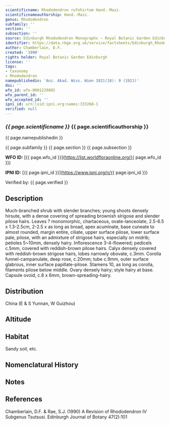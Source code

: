 ```yaml
---
scientificname: Rhododendron rufohirtum Hand.-Mazz.
scientificnameauthorship: Hand.-Mazz.
genus: Rhododendron
subfamily: ''
section: ''
subsection: ''
source: Edinburgh Rhododendron Monographs – Royal Botanic Garden Edinburgh
identifier: https://data.rbge.org.uk/service/factsheets/Edinburgh_Rhododendron_Monographs.xhtml
author: Chamberlain, D.F.
created: '1990'
rights holder: Royal Botanic Garden Edinburgh
license: ''
tags:
- taxonomy
- Rhododendron
namepublishedin: 'Anz. Akad. Wiss. Wien 1921(18): 9 (1921)'
doi: ''
wfo_id: wfo-0001229802
wfo_parent_id: ''
wfo_accepted_id: ''
ipni_id: urn:lsid:ipni.org:names:333268-1
verified: null
---
```

### _{{ page.scientificname }}_ {{ page.scientificauthorship }}
 {{ page.namepublishedin }}

{{ page.subfamily }} {{ page.section }} {{ page.subsection }}

**WFO ID:** [{{ page.wfo_id }}](https://list.worldfloraonline.org/{{ page.wfo_id }})

**IPNI ID:** [{{ page.ipni_id }}](https://www.ipni.org/n/{{ page.ipni_id }})

Verified by: {{ page.verified }}



## Description
Much-branched shrub with slender branches; young shoots densely hirsute, with a dense covering of spreading brownish slrigose and slender pilose hairs. Leaves ? monomorphic, chartaceous, ovate-lanceolate, 2.5-6.5 x 1.3-2.5cm, 2-2.5 x as long as broad, apex acuminate, base cuneate to almost rounded, margin entire, ciliate, upper surface pilose, lower surface pale, pilose, with an admixture of strigose hairs, especially on midrib; petioles 5~10mm, densely hairy. Inflorescence 3-4-flowered; pedicels c.5mm, covered with reddish-brown pilose hairs. Calyx densely covered with reddish-brown strigose hairs, lobes narrowly obovate, c.3mm. Corolla funnel-campanulate, deep rose, c.20mm; tube c.9mm, outer surface glabrous, inner surface papillate-pilose. Stamens 10, as long as corolla, filaments pilose below middle. Ovary densely hairy; style hairy at base. Capsule ovoid, c.8 x 6mm, brown-spreading-hairy.

## Distribution
China (E & S Yunnan, W Guizhou)

## Altitude


## Habitat
Sandy soil, etc.

## Nomenclatural History

                       
## Notes


## References

Chamberlain, D.F. & Rae, S.J. (1990) A Revision of Rhododendron IV Subgenus Tsutsusi. Edinburgh Journal of Botany 47(2):101
